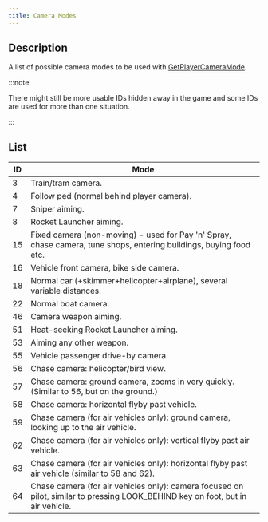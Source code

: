 ```yaml
---
title: Camera Modes
---
```


## Description

A list of possible camera modes to be used with [GetPlayerCameraMode](../functions/GetPlayerCameraMode.md).

:::note

There might still be more usable IDs hidden away in the game and some IDs are used for more than one situation.

:::

## List

| ID  | Mode                                                                                                                            |
| --- | ------------------------------------------------------------------------------------------------------------------------------- |
| 3   | Train/tram camera.                                                                                                              |
| 4   | Follow ped (normal behind player camera).                                                                                       |
| 7   | Sniper aiming.                                                                                                                  |
| 8   | Rocket Launcher aiming.                                                                                                         |
| 15  | Fixed camera (non-moving) - used for Pay 'n' Spray, chase camera, tune shops, entering buildings, buying food etc.              |
| 16  | Vehicle front camera, bike side camera.                                                                                         |
| 18  | Normal car (+skimmer+helicopter+airplane), several variable distances.                                                          |
| 22  | Normal boat camera.                                                                                                             |
| 46  | Camera weapon aiming.                                                                                                           |
| 51  | Heat-seeking Rocket Launcher aiming.                                                                                            |
| 53  | Aiming any other weapon.                                                                                                        |
| 55  | Vehicle passenger drive-by camera.                                                                                              |
| 56  | Chase camera: helicopter/bird view.                                                                                             |
| 57  | Chase camera: ground camera, zooms in very quickly. (Similar to 56, but on the ground.)                                         |
| 58  | Chase camera: horizontal flyby past vehicle.                                                                                    |
| 59  | Chase camera (for air vehicles only): ground camera, looking up to the air vehicle.                                             |
| 62  | Chase camera (for air vehicles only): vertical flyby past air vehicle.                                                          |
| 63  | Chase camera (for air vehicles only): horizontal flyby past air vehicle (similar to 58 and 62).                                 |
| 64  | Chase camera (for air vehicles only): camera focused on pilot, similar to pressing LOOK_BEHIND key on foot, but in air vehicle. |
